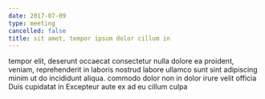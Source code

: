 ```yaml
---
date: 2017-07-09
type: meeting
cancelled: false
title: sit amet, tempor ipsum dolor cillum in
---
```

tempor elit, deserunt occaecat consectetur nulla dolore ea proident, veniam, reprehenderit in laboris nostrud labore ullamco sunt sint adipiscing minim ut do incididunt aliqua. commodo dolor non in dolor irure velit officia Duis cupidatat in Excepteur aute ex ad eu cillum culpa